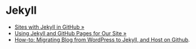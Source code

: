 Jekyll
======

* [Sites with Jekyll in GitHub &raquo;](https://github.com/jekyll/jekyll/wiki/Sites)
* [Using Jekyll and GitHub Pages for Our Site &raquo;](http://developmentseed.org/blog/2011/09/09/jekyll-github-pages/)
* [How-to: Migrating Blog from WordPress to Jekyll, and Host on Github](http://girliemac.com/blog/2013/12/27/wordpress-to-jekyll/).
